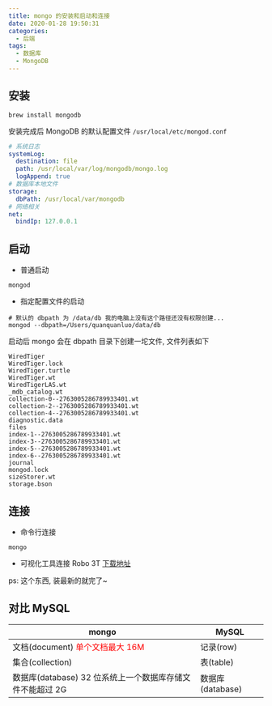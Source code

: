 ```yaml
---
title: mongo 的安装和启动和连接
date: 2020-01-28 19:50:31
categories:
  - 后端
tags:
  - 数据库
  - MongoDB
---
```


## 安装

```shell
brew install mongodb
```

安装完成后 MongoDB 的默认配置文件 `/usr/local/etc/mongod.conf`

<!-- more -->

```yaml
# 系统日志
systemLog:
  destination: file
  path: /usr/local/var/log/mongodb/mongo.log
  logAppend: true
# 数据库本地文件
storage:
  dbPath: /usr/local/var/mongodb
# 网络相关
net:
  bindIp: 127.0.0.1
```

## 启动

- 普通启动
```shell
mongod
```

- 指定配置文件的启动
```shell
# 默认的 dbpath 为 /data/db 我的电脑上没有这个路径还没有权限创建...
mongod --dbpath=/Users/quanquanluo/data/db
```

启动后 mongo 会在 dbpath 目录下创建一坨文件, 文件列表如下

```shell
WiredTiger
WiredTiger.lock
WiredTiger.turtle
WiredTiger.wt
WiredTigerLAS.wt
_mdb_catalog.wt
collection-0--2763005286789933401.wt
collection-2--2763005286789933401.wt
collection-4--2763005286789933401.wt
diagnostic.data
files
index-1--2763005286789933401.wt
index-3--2763005286789933401.wt
index-5--2763005286789933401.wt
index-6--2763005286789933401.wt
journal
mongod.lock
sizeStorer.wt
storage.bson
```

## 连接

- 命令行连接
```shell
mongo
```

- 可视化工具连接
Robo 3T [下载地址](https://robomongo.org/download)

ps: 这个东西, 装最新的就完了~

## 对比 MySQL

mongo | MySQL
--- | ---
文档(document) <font color="red">单个文档最大 16M</font> | 记录(row)
集合(collection) | 表(table)
数据库(database) 32 位系统上一个数据库存储文件不能超过 2G | 数据库(database)
